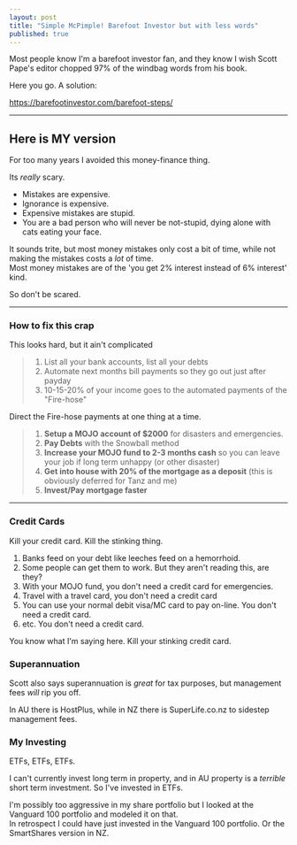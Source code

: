 ```yaml
---
layout: post
title: "Simple McPimple! Barefoot Investor but with less words"
published: true
---
```

Most people know I'm a barefoot investor fan, and they know I wish Scott Pape's editor chopped 97% of the windbag words from his book. 

Here you go. A solution:

https://barefootinvestor.com/barefoot-steps/

----------------------

Here is MY version
------------------

For too many years I avoided this money-finance thing. 

Its _really_ scary. 

+ Mistakes are expensive.  
+ Ignorance is expensive.  
+ Expensive mistakes are stupid.  
+ You are a bad person who will never be not-stupid, dying alone with cats eating your face.

It sounds trite, but most money mistakes only cost a bit of time, while not making the mistakes costs a _lot_ of time.  
Most money mistakes are of the 'you get 2% interest instead of 6% interest' kind.

So don't be scared.

----------------------------

### How to fix this crap ###

This looks hard, but it ain't complicated

> 01. List all your bank accounts, list all your debts
> 02. Automate next months bill payments so they go out just after payday
> 03. 10-15-20% of your income goes to the automated payments of the "Fire-hose"

Direct the Fire-hose payments at one thing at a time.  

> 01. **Setup a MOJO account of $2000** for disasters and emergencies.
> 02. **Pay Debts** with the Snowball method
> 03. **Increase your MOJO fund to 2-3 months cash** so you can leave your job if long term unhappy (or other disaster)
> 04. **Get into house with 20% of the mortgage as a deposit** (this is obviously deferred for Tanz and me)
> 05. **Invest/Pay mortgage faster**

----------------------------

### Credit Cards ###

Kill your credit card. Kill the stinking thing.

01. Banks feed on your debt like leeches feed on a hemorrhoid.
02. Some people can get them to work. But they aren't reading this, are they?
03. With your MOJO fund, you don't need a credit card for emergencies.
04. Travel with a travel card, you don't need a credit card
05. You can use your normal debit visa/MC card to pay on-line. You don't need a credit card.
06. etc. You don't need a credit card.

You know what I'm saying here. Kill your stinking credit card.

### Superannuation ###

Scott also says superannuation is _great_ for tax purposes, but management fees _will_ rip you off.

In AU there is HostPlus, while in NZ there is SuperLife.co.nz to sidestep management fees.

### My Investing ###

ETFs, ETFs, ETFs.

I can't currently invest long term in property, and in AU property is a _terrible_ short term investment. 
So I've invested in ETFs.

I'm possibly too aggressive in my share portfolio but I looked at the Vanguard 100 portfolio and modeled it on that.  
In retrospect I could have just invested in the Vanguard 100 portfolio. Or the SmartShares version in NZ.







